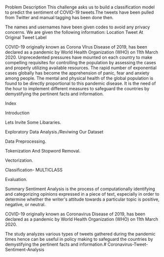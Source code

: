 Problem Description This challenge asks us to build a classification model to predict the sentiment of COVID-19 tweets.The tweets have been pulled from Twitter and manual tagging has been done then.

The names and usernames have been given codes to avoid any privacy concerns. We are given the following information: Location Tweet At Original Tweet Label

COVID-19 originally known as Corona VIrus Disease of 2019, has been declared as a pandemic by World Health Organization (WHO) on 11th March 2020. Unprecedented pressures have mounted on each country to make compelling requisites for controlling the population by assessing the cases and properly utilizing available resources. The rapid number of exponential cases globally has become the apprehension of panic, fear and anxiety among people. The mental and physical health of the global population is found to be directly proportional to this pandemic disease. It is the need of the hour to implement different measures to safeguard the countries by demystifying the pertinent facts and information.

Index

Introduction

Lets Invite Some Libararies.

Exploratory Data Analysis./Reviwing Our Dataset

Data Preprocessing.

Tokenization And Stopword Removal.

Vectorization.

Classification- MULTICLASS

Evaluation.

Summary Sentiment Analysis is the process of computationally identifying and categorizing opinions expressed in a piece of text, especially in order to determine whether the writer's attitude towards a particular topic is positive, negative, or neutral.

COVID-19 originally known as Coronavirus Disease of 2019, has been declared as a pandemic by World Health Organization (WHO) on 11th March 2020.

The study analyzes various types of tweets gathered during the pandemic times hence can be useful in policy making to safeguard the countries by demystifying the pertinent facts and information.# Coronavirus-Tweet-Sentiment-Analysis
